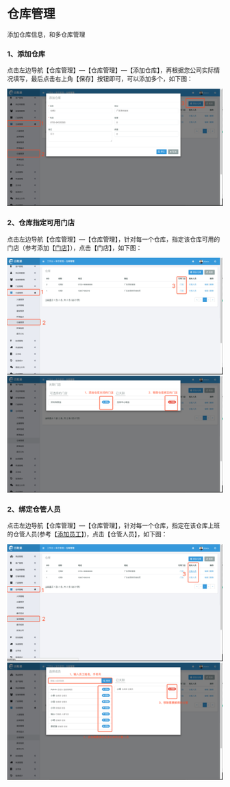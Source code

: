 # 仓库管理

添加仓库信息，和多仓库管理

### 1、添加仓库

点击左边导航【仓库管理】—【仓库管理】—【添加仓库】，再根据您公司实际情况填写，最后点击右上角【保存】按钮即可，可以添加多个，如下图：

![](/assets/ckgl-ckgl-1.png)

### 2、仓库指定可用门店

点击左边导航【仓库管理】—【仓库管理】，针对每一个仓库，指定该仓库可用的门店（参考添加【[门店](/dian-pu.md)】），点击【门店】，如下图：

![](/assets/ckgl-ckgl-md-1.png)![](/assets/ckgl-ckgl-md-2.png)

### 2、绑定仓管人员

点击左边导航【仓库管理】—【仓库管理】，针对每一个仓库，指定在该仓库上班的仓管人员\(参考【[添加员工](/员工信息.md)】\)，点击【仓管人员】，如下图：

![](/assets/ckgl-ckgl-cgry-1.png)![](/assets/ckgl-ckgl-cgry-2.png)

